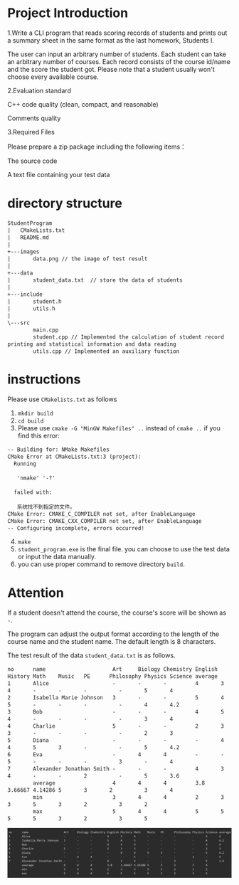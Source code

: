 # Project Introduction
1.Write a CLI program that reads scoring records of students and prints out a summary sheet in the same format as the last homework, Students I.

The user can input an arbitrary number of students. Each student can take an arbitrary number of courses. Each record consists of the course id/name and the score the student got. Please note that a student usually won't choose every available course.

2.Evaluation standard

C++ code quality (clean, compact, and reasonable)

Comments quality

3.Required Files

Please prepare a zip package including the following items：

The source code

A text file containing your test data


# directory structure
```
StudentProgram  
|   CMakeLists.txt  
|   README.md  
|  
+---images
|       data.png // the image of test result
|
+---data  
|       student_data.txt  // store the data of students
|  
+---include  
|       student.h  
|       utils.h  
|
\---src
        main.cpp
        student.cpp // Implemented the calculation of student record printing and statistical information and data reading
        utils.cpp // Implemented an auxiliary function
```

# instructions
Please use `CMakelists.txt` as follows  
1. `mkdir build`  
2. `cd build`
3. Please use 
    `cmake -G "MinGW Makefiles" ..` 
instead of 
    `cmake ..`
if you find this error:
```
-- Building for: NMake Makefiles
CMake Error at CMakeLists.txt:3 (project):
  Running

   'nmake' '-?'

  failed with:

   系统找不到指定的文件。
CMake Error: CMAKE_C_COMPILER not set, after EnableLanguage
CMake Error: CMAKE_CXX_COMPILER not set, after EnableLanguage
-- Configuring incomplete, errors occurred!
```
4. `make`
5. `student_program.exe` is the final file. you can choose to use the test data or input the data manually.
6. you can use proper command to remove directory `build`.

# Attention
If a student doesn't attend the course, the course's score will be shown as `-`.

The program can adjust the output format according to the length of the course name and the student name. The default length is 8 characters. 

The test result of the data `student_data.txt` is as follows.
```
no      name                     Art     Biology Chemistry English History Math    Music   PE      Philosophy Physics Science average 
1       Alice                    -       -       -         4       3       4       -       -       -          -       5       4
2       Isabella Marie Johnson   3       -       -         5       4       5       -       -       -          -       4       4.2
3       Bob                      -       -       -         4       5       4       -       -       -          -       3       4
4       Charlie                  5       -       -         2       3       3       -       -       -          -       2       3       
5       Diana                    -       -       -         -       4       4       5       3       -          -       5       4.2
6       Eva                      -       4       4         -       -       5       -       -       -          3       -       4
7       Alexander Jonathan Smith -       -       -         4       3       4       -       -       2          -       5       3.6
        average                  4       4       4         3.8     3.66667 4.14286 5       3       2          3       4
        min                      3       4       4         2       3       3       5       3       2          3       2
        max                      5       4       4         5       5       5       5       3       2          3       5
```
![alt text](.\images\data.png)